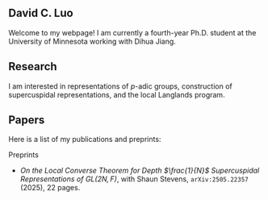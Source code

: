 ## David C. Luo

Welcome to my webpage! I am currently a fourth-year Ph.D. student at the University of Minnesota working with Dihua Jiang.

## Research

I am interested in representations of *p*-adic groups, construction of supercuspidal representations, and the local Langlands program. 

## Papers

Here is a list of my publications and preprints: 

Preprints
* *On the Local Converse Theorem for Depth $\frac{1}{N}$ Supercuspidal Representations of $\text{GL}(2N, F)$*, with Shaun Stevens, $\texttt{arXiv:2505.22357}$ (2025), 22 pages.

